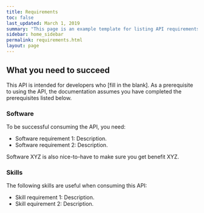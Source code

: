 ```yaml
---
title: Requirements
toc: false
last_updated: March 1, 2019
summary: "This page is an example template for listing API requirements"
sidebar: home_sidebar
permalink: requirements.html
layout: page
---
```


## What you need to succeed

This API is intended for developers who [fill in the blank]. As a prerequisite to using the API, the documentation assumes you have completed the prerequisites listed below.

### Software

To be successful consuming the API, you need:

* Software requirement 1: Description.
* Software requirement 2: Description.

Software XYZ is also nice-to-have to make sure you get benefit XYZ.

### Skills

The following skills are useful when consuming this API:
* Skill requirement 1: Description.
* Skill equirement 2: Description.
